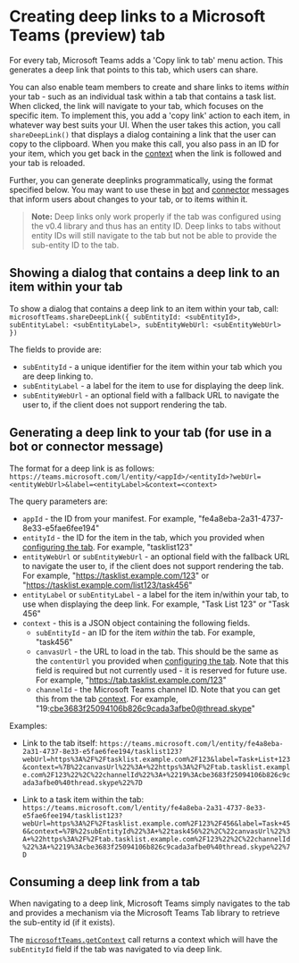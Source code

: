 # Creating deep links to a Microsoft Teams (preview) tab

For every tab, Microsoft Teams adds a 'Copy link to tab' menu action.  This generates a deep link that points to this tab, which users can share.

You can also enable team members to create and share links to items _within_ your tab - such as an individual task within a tab that contains a task list.  When clicked, the link will navigate to your tab, which focuses on the specific item.  To implement this, you add a 'copy link' action to each item, in whatever way best suits your UI.  When the user takes this action, you call `shareDeepLink()` that displays a dialog containing a link that the user can copy to the clipboard.  When you make this call, you also pass in an ID for your item, which you get back in the [context](getusercontext.md) when the link is followed and your tab is reloaded.

Further, you can generate deeplinks programmatically, using the format specified below.  You may want to use these in [bot](bots.md) and [connector](connectors.md) messages that inform users about changes to your tab, or to items within it.

>**Note:** Deep links only work properly if the tab was configured using the v0.4 library and thus has an entity ID. Deep links to tabs without entity IDs will still navigate to the tab but not be able to provide the sub-entity ID to the tab.

## Showing a dialog that contains a deep link to an item within your tab

To show a dialog that contains a deep link to an item within your tab, call: `microsoftTeams.shareDeepLink({ subEntityId: <subEntityId>, subEntityLabel: <subEntityLabel>, subEntityWebUrl: <subEntityWebUrl> })`

The fields to provide are:
* `subEntityId` - a unique identifier for the item within your tab which you are deep linking to.
* `subEntityLabel` - a label for the item to use for displaying the deep link.
* `subEntityWebUrl` - an optional field with a fallback URL to navigate the user to, if the client does not support rendering the tab.

## Generating a deep link to your tab (for use in a bot or connector message)

The format for a deep link is as follows:
`https://teams.microsoft.com/l/entity/<appId>/<entityId>?webUrl=<entityWebUrl>&label=<entityLabel>&context=<context>`

The query parameters are:
* `appId` - the ID from your manifest.  For example, "fe4a8eba-2a31-4737-8e33-e5fae6fee194"
* `entityId` - the ID for the item in the tab, which you provided when [configuring the tab](createconfigpage.md).  For example, "tasklist123"
* `entityWebUrl` or `subEntityWebUrl` - an optional field with the fallback URL to navigate the user to, if the client does not support rendering the tab.  For example, "https://tasklist.example.com/123" or "https://tasklist.example.com/list123/task456"
* `entityLabel` or `subEntityLabel` - a label for the item in/within your tab, to use when displaying the deep link. For example, "Task List 123" or "Task 456"
* `context` - this is a JSON object containing the following fields.
    * `subEntityId` - an ID for the item _within_ the tab.  For example, "task456"
    * `canvasUrl` - the URL to load in the tab.  This should be the same as the `contentUrl` you provided when [configuring the tab](createconfigpage.md).  Note that this field is  required but not currently used - it is reserved for future use.  For example, "https://tab.tasklist.example.com/123"
    * `channelId` - the Microsoft Teams channel ID.  Note that you can get this from the tab [context](getusercontext.md).  For example, "19:cbe3683f25094106b826c9cada3afbe0@thread.skype"

Examples:

* Link to the tab itself: `https://teams.microsoft.com/l/entity/fe4a8eba-2a31-4737-8e33-e5fae6fee194/tasklist123?webUrl=https%3A%2F%2Ftasklist.example.com%2F123&label=Task+List+123&context=%7B%22canvasUrl%22%3A+%22https%3A%2F%2Ftab.tasklist.example.com%2F123%22%2C%22channelId%22%3A+%2219%3Acbe3683f25094106b826c9cada3afbe0%40thread.skype%22%7D`

* Link to a task item within the tab: `https://teams.microsoft.com/l/entity/fe4a8eba-2a31-4737-8e33-e5fae6fee194/tasklist123?webUrl=https%3A%2F%2Ftasklist.example.com%2F123%2F456&label=Task+456&context=%7B%22subEntityId%22%3A+%22task456%22%2C%22canvasUrl%22%3A+%22https%3A%2F%2Ftab.tasklist.example.com%2F123%22%2C%22channelId%22%3A+%2219%3Acbe3683f25094106b826c9cada3afbe0%40thread.skype%22%7D`

## Consuming a deep link from a tab

When navigating to a deep link, Microsoft Teams simply navigates to the tab and provides a mechanism via the Microsoft Teams Tab library to retrieve the sub-entity id (if it exists).

The [`microsoftTeams.getContext`](jslibrary.md#getcontextcallback-context-contextcontext--void-void) call returns a context which will have the `subEntityId` field if the tab was navigated to via deep link.
